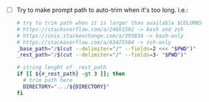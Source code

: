 - [ ] Try to make prompt path to auto-trim when it's too long. i.e.:

  ```bash
  # try to trim path when it is larger than available $COLUMNS
  # https://stackoverflow.com/a/24661592 -> bash and zsh
  # https://unix.stackexchange.com/a/393834 -> bash-only
  # https://stackoverflow.com/a/63425504 -> zsh-only
  _base_path="/$(cut --delimiter="/" --fields=2 <<< "$PWD")"
  _rest_path="/$(cut --delimiter="/" --fields=3- "$PWD")"

  # string lenght of _rest_path
  if [[ ${#_rest_path} -gt 3 ]]; then
    # trim path here
    DIRECTORY=".../${DIRECTORY}"
  fi
  ```
